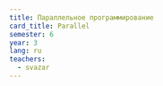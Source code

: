 ```yaml
---
title: Параллельное программирование
card_title: Parallel
semester: 6
year: 3
lang: ru
teachers:
  - svazar
---
```



